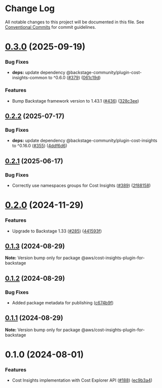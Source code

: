 # Change Log

All notable changes to this project will be documented in this file.
See [Conventional Commits](https://conventionalcommits.org) for commit guidelines.

# [0.3.0](https://github.com/awslabs/backstage-plugins-for-aws/compare/@aws/cost-insights-plugin-for-backstage@0.2.2...@aws/cost-insights-plugin-for-backstage@0.3.0) (2025-09-19)


### Bug Fixes

* **deps:** update dependency @backstage-community/plugin-cost-insights-common to ^0.6.0 ([#379](https://github.com/awslabs/backstage-plugins-for-aws/issues/379)) ([061c19d](https://github.com/awslabs/backstage-plugins-for-aws/commit/061c19dbf6e782a75a33dbf682ecfc280b99bb3d))


### Features

* Bump Backstage framework version to 1.43.1 ([#436](https://github.com/awslabs/backstage-plugins-for-aws/issues/436)) ([328c3ee](https://github.com/awslabs/backstage-plugins-for-aws/commit/328c3ee74d67b78432d51ba29e6aef16e94bec25))





## [0.2.2](https://github.com/awslabs/backstage-plugins-for-aws/compare/@aws/cost-insights-plugin-for-backstage@0.2.1...@aws/cost-insights-plugin-for-backstage@0.2.2) (2025-07-17)


### Bug Fixes

* **deps:** update dependency @backstage-community/plugin-cost-insights to ^0.16.0 ([#355](https://github.com/awslabs/backstage-plugins-for-aws/issues/355)) ([4ddf6d6](https://github.com/awslabs/backstage-plugins-for-aws/commit/4ddf6d6cab0b60cecefea3a3095a8d22dc73773a))





## [0.2.1](https://github.com/awslabs/backstage-plugins-for-aws/compare/@aws/cost-insights-plugin-for-backstage@0.2.0...@aws/cost-insights-plugin-for-backstage@0.2.1) (2025-06-17)


### Bug Fixes

* Correctly use namespaces groups for Cost Insights ([#389](https://github.com/awslabs/backstage-plugins-for-aws/issues/389)) ([2f88158](https://github.com/awslabs/backstage-plugins-for-aws/commit/2f88158cdcf44021c62be96d6272c4e11b752352))





# [0.2.0](https://github.com/awslabs/backstage-plugins-for-aws/compare/@aws/cost-insights-plugin-for-backstage@0.1.3...@aws/cost-insights-plugin-for-backstage@0.2.0) (2024-11-29)


### Features

* Upgrade to Backstage 1.33 ([#285](https://github.com/awslabs/backstage-plugins-for-aws/issues/285)) ([441593f](https://github.com/awslabs/backstage-plugins-for-aws/commit/441593f59486af9e2330b935b1e92dc80a509555))





## [0.1.3](https://github.com/awslabs/backstage-plugins-for-aws/compare/@aws/cost-insights-plugin-for-backstage@0.1.2...@aws/cost-insights-plugin-for-backstage@0.1.3) (2024-08-29)

**Note:** Version bump only for package @aws/cost-insights-plugin-for-backstage





## [0.1.2](https://github.com/awslabs/backstage-plugins-for-aws/compare/@aws/cost-insights-plugin-for-backstage@0.1.1...@aws/cost-insights-plugin-for-backstage@0.1.2) (2024-08-29)


### Bug Fixes

* Added package metadata for publishing ([c674b9f](https://github.com/awslabs/backstage-plugins-for-aws/commit/c674b9fee77bd91567615f8adc4c1688da93ee3f))





## [0.1.1](https://github.com/awslabs/backstage-plugins-for-aws/compare/@aws/cost-insights-plugin-for-backstage@0.1.0...@aws/cost-insights-plugin-for-backstage@0.1.1) (2024-08-29)

**Note:** Version bump only for package @aws/cost-insights-plugin-for-backstage





# 0.1.0 (2024-08-01)


### Features

* Cost Insights implementation with Cost Explorer API ([#188](https://github.com/awslabs/backstage-plugins-for-aws/issues/188)) ([ec9b3a4](https://github.com/awslabs/backstage-plugins-for-aws/commit/ec9b3a474d157d3307054a1badeb8e60dc141de4))
